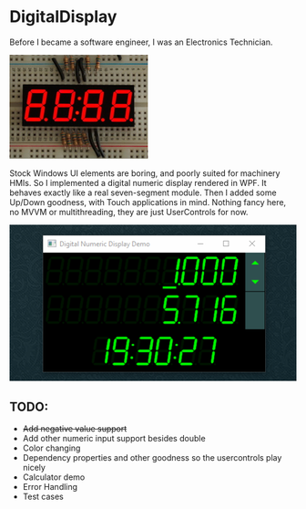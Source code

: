 # DigitalDisplay
Before I became a software engineer, I was an Electronics Technician.

![Image of real seven segment display](/docs/leds.jpg)

Stock Windows UI elements are boring, and poorly suited for machinery HMIs. So I implemented a digital numeric display rendered in WPF. It behaves exactly like a real seven-segment module. Then I added some Up/Down goodness, with Touch applications in mind. Nothing fancy here, no MVVM or multithreading, they are just UserControls for now.

![Gif of action](/docs/display.gif)

## TODO:

* ~~Add negative value support~~
* Add other numeric input support besides double
* Color changing
* Dependency properties and other goodness so the usercontrols play nicely
* Calculator demo
* Error Handling
* Test cases
